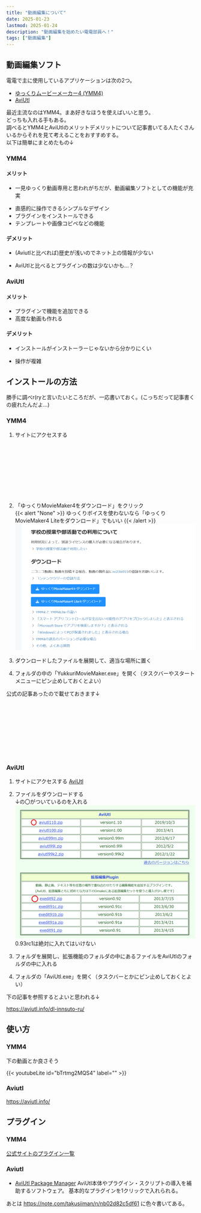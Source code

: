 ```yaml
---
title: "動画編集について"
date: 2025-01-23
lastmod: 2025-01-24
description: "動画編集を始めたい電電部員へ！"
tags: ["動画編集"]
---
```


## 動画編集ソフト
電電で主に使用しているアプリケーションは次の2つ。

- [ゆっくりムービーメーカー4 (YMM4)](https://manjubox.net/ymm4/)
- [AviUtl](https://spring-fragrance.mints.ne.jp/aviutl/)

最近主流なのはYMM4。まあ好きなほうを使えばいいと思う。<br>
どっちも入れる手もある。<br>
調べるとYMM4とAviUtlのメリットデメリットについて記事書いてる人たくさんいるからそれを見て考えることをおすすめする。<br><!-- その記事貼って… -->
以下は簡単にまとめたもの↓

### YMM4

#### メリット
- 一見ゆっくり動画専用と思われがちだが、動画編集ソフトとしての機能が充実<br>
<!-- - 画質がいい<br> -->
- 直感的に操作できるシンプルなデザイン
- プラグインをインストールできる
- テンプレートや画像コピペなどの機能

#### デメリット

- (Aviutlと比べれば)歴史が浅いのでネット上の情報が少ない<br>
<!-- - インストールがインストーラーじゃないから分かりにくい←両方同じなら書かなくていいと<br> -->
- AviUtlと比べるとプラグインの数は少ないかも…？

### AviUtl

#### メリット
- プラグインで機能を追加できる<br>
- 高度な動画も作れる<br>
<!-- - 画像も作れる←YMM4でもできます -->

#### デメリット
- インストールがインストーラーじゃないから分かりにくい<br>
<!-- - 画質がそうでもない←設定変えればFHDも読み込めたはず<br> -->
- 操作が複雑

## インストールの方法
勝手に調べr(ryと言いたいところだが、一応書いておく。(こっちだって記事書くの疲れたんだよ…)

### YMM4
1. サイトにアクセスする
<div class="iframely-embed"><div class="iframely-responsive" style="height: 140px; padding-bottom: 0;"><a href="https://manjubox.net/ymm4/" data-iframely-url="//cdn.iframe.ly/api/iframe?url=https%3A%2F%2Fmanjubox.net%2Fymm4%2F&key=b9b9b5c9e15cf48ae344d4a4438ad2f5"></a></div></div><script async src="//cdn.iframe.ly/embed.js" charset="utf-8"></script>

2. 「ゆっくりMovieMaker4をダウンロード」をクリック<br>
{{< alert "None" >}}
ゆっくりボイスを使わないなら「ゆっくりMovieMaker4 Liteをダウンロード」でもいい
{{< /alert >}}
![実際の画面](img/img1.png)

3. ダウンロードしたファイルを展開して、適当な場所に置く<br>

4. フォルダの中の「YukkuriMovieMaker.exe」を開く（タスクバーやスタートメニューにピン止めしておくとよい）<br>

公式の記事あったので載せておきます↓
<div class="iframely-embed"><div class="iframely-responsive" style="height: 140px; padding-bottom: 0;"><a href="https://manjubox.net/ymm4/faq/startup_trouble/install/" data-iframely-url="//cdn.iframe.ly/api/iframe?url=https%3A%2F%2Fmanjubox.net%2Fymm4%2Ffaq%2Fstartup_trouble%2Finstall%2F&key=b9b9b5c9e15cf48ae344d4a4438ad2f5"></a></div></div><script async src="//cdn.iframe.ly/embed.js" charset="utf-8"></script>

### AviUtl
1. サイトにアクセスする
[AviUtl](https://spring-fragrance.mints.ne.jp/aviutl/)

2. ファイルをダウンロードする<br>
↓の〇がついているのを入れる
![実際の画面](img/img2.png)
0.93rc1は絶対に入れてはいけない

3. フォルダを展開し、拡張機能のフォルダの中にあるファイルをAviUtlのフォルダの中に入れる<br>

4. フォルダの「AviUtl.exe」を開く（タスクバーとかにピン止めしておくとよい）<br>

下の記事を参照するとよいと思われる↓

https://aviutl.info/dl-innsuto-ru/

## 使い方

### YMM4
下の動画とか良さそう

{{< youtubeLite id="bTrtmg2MQS4" label="" >}}

### Aviutl

https://aviutl.info/

## プラグイン

### YMM4

[公式サイトのプラグイン一覧](https://manjubox.net/ymm4/faq/plugin/list/)

### Aviutl

- [AviUtl Package Manager](https://team-apm.github.io/apm/)
AviUtl本体やプラグイン・スクリプトの導入を補助するソフトウェア。
基本的なプラグインを1クリックで入れられる。

あとは
https://note.com/takusiiman/n/nb02d82c5df61
に色々書いてある。